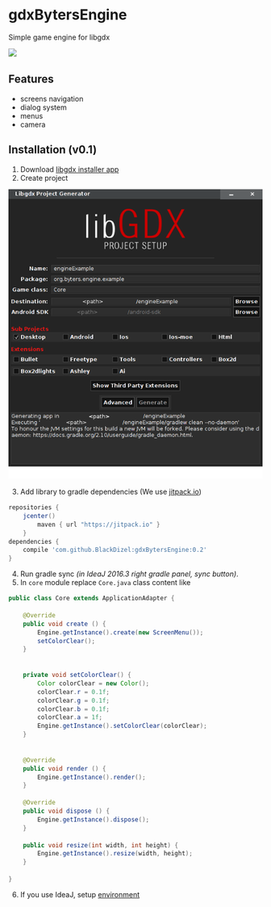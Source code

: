 # gdxBytersEngine
Simple game engine for libgdx 

[![](https://jitpack.io/v/BlackDizel/gdxBytersEngine.svg)](https://jitpack.io/#BlackDizel/gdxBytersEngine)
## Features
- screens navigation
- dialog system
- menus
- camera
## Installation (v0.1)
1. Download [libgdx installer app](https://libgdx.badlogicgames.com/download.html)
2. Create project

![setup app gui exmaple](/img/libgdx-setup.png)

3. Add library to gradle dependencies (We use [jitpack.io](https://jitpack.io/))
```gradle
repositories { 
	jcenter()
		maven { url "https://jitpack.io" }
	}
dependencies {
	compile 'com.github.BlackDizel:gdxBytersEngine:0.2'
}
```  
4. Run gradle sync _(in IdeaJ 2016.3 right gradle panel, sync button)_.
5. In `core` module replace `Core.java` class content like
```java
public class Core extends ApplicationAdapter {

	@Override
	public void create () {
		Engine.getInstance().create(new ScreenMenu());
		setColorClear();
	}


	private void setColorClear() {
		Color colorClear = new Color();
		colorClear.r = 0.1f;
		colorClear.g = 0.1f;
		colorClear.b = 0.1f;
		colorClear.a = 1f;
		Engine.getInstance().setColorClear(colorClear);
	}


	@Override
	public void render () {
		Engine.getInstance().render();
	}
	
	@Override
	public void dispose () {
		Engine.getInstance().dispose();
	}

	public void resize(int width, int height) {
		Engine.getInstance().resize(width, height);
	}

}
```
6. If you use IdeaJ, setup [environment](https://github.com/libgdx/libgdx/wiki/Gradle-and-Intellij-IDEA)
